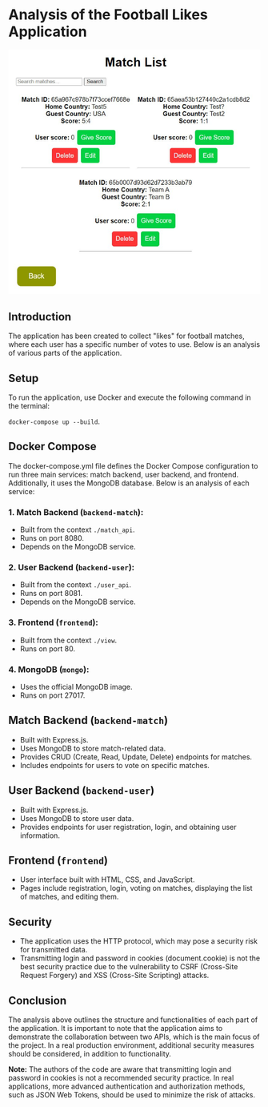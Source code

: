 # Analysis of the Football Likes Application
![Tekst alternatywny](https://github.com/Olaz0/pai/blob/main/photo/photo_2024-01-23_19-27-20.jpg?raw=true)
## Introduction
The application has been created to collect "likes" for football matches, where each user has a specific number of votes to use. Below is an analysis of various parts of the application.

## Setup

To run the application, use Docker and execute the following command in the terminal:

`docker-compose up --build`.

## Docker Compose
The docker-compose.yml file defines the Docker Compose configuration to run three main services: match backend, user backend, and frontend. Additionally, it uses the MongoDB database. Below is an analysis of each service:

### 1. Match Backend (`backend-match`):
- Built from the context `./match_api`.
- Runs on port 8080.
- Depends on the MongoDB service.

### 2. User Backend (`backend-user`):
- Built from the context `./user_api`.
- Runs on port 8081.
- Depends on the MongoDB service.
  
### 3. Frontend (`frontend`):
- Built from the context `./view`.
- Runs on port 80.

### 4. MongoDB (`mongo`):
- Uses the official MongoDB image.
- Runs on port 27017.

## Match Backend (`backend-match`)
- Built with Express.js.
- Uses MongoDB to store match-related data.
- Provides CRUD (Create, Read, Update, Delete) endpoints for matches.
- Includes endpoints for users to vote on specific matches.

## User Backend (`backend-user`)
- Built with Express.js.
- Uses MongoDB to store user data.
- Provides endpoints for user registration, login, and obtaining user information.

## Frontend (`frontend`)
- User interface built with HTML, CSS, and JavaScript.
- Pages include registration, login, voting on matches, displaying the list of matches, and editing them.
  
## Security
- The application uses the HTTP protocol, which may pose a security risk for transmitted data.
- Transmitting login and password in cookies (document.cookie) is not the best security practice due to the vulnerability to CSRF (Cross-Site Request Forgery) and XSS (Cross-Site Scripting) attacks.

## Conclusion
The analysis above outlines the structure and functionalities of each part of the application. It is important to note that the application aims to demonstrate the collaboration between two APIs, which is the main focus of the project. In a real production environment, additional security measures should be considered, in addition to functionality.

**Note:**
The authors of the code are aware that transmitting login and password in cookies is not a recommended security practice. In real applications, more advanced authentication and authorization methods, such as JSON Web Tokens, should be used to minimize the risk of attacks.
